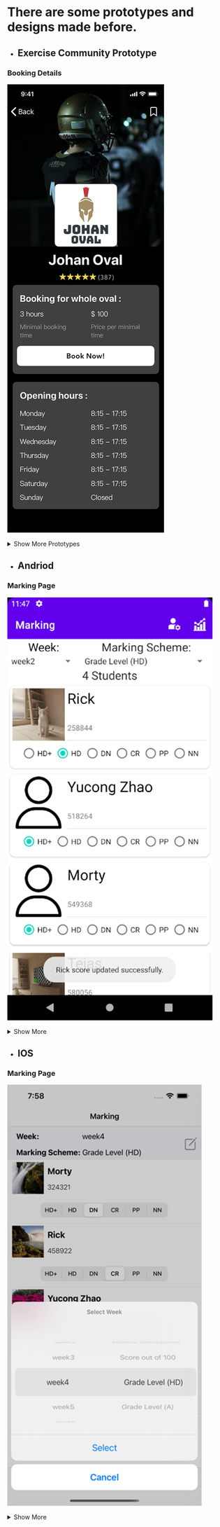 # There are some prototypes and designs made before.

- ## Exercise Community Prototype

### Booking Details
![Booking Details](/images/BookingDetails@3x.png)

<details><summary>Show More Prototypes</summary>

### Booking Home Page
![Booking Home Page](images/BookingHome@3x.png)

### Event Home Page
![Event Home Page](images/EventHome@3x.png)

### Group Home Page
![Group Home Page](images/GroupHome@3x.png)
</details>

- ## Andriod

### Marking Page
![Android Marking Page](images/Android_Marking.png)

<details><summary>Show More</summary>

### Marking Page 2
![Android Marking Page 2](images/Android_Marking2.png)

</details>

- ## IOS

### Marking Page
![IOS Marking Page](images/IOS_Marking.png)

<details><summary>Show More</summary>

### Summary Page
![IOS Summary Page](images/IOS_Summary.png)

</details>


